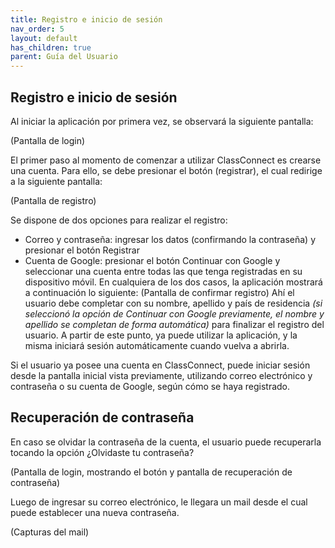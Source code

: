 ```yaml
---
title: Registro e inicio de sesión
nav_order: 5
layout: default
has_children: true
parent: Guía del Usuario
---
```


## Registro e inicio de sesión

Al iniciar la aplicación por primera vez, se observará la siguiente pantalla:

(Pantalla de login)

El primer paso al momento de comenzar a utilizar ClassConnect es crearse una cuenta. Para ello, se debe presionar el botón (registrar), el cual redirige a la siguiente pantalla:

(Pantalla de registro)

Se dispone de dos opciones para realizar el registro:

- Correo y contraseña: ingresar los datos (confirmando la contraseña) y presionar el botón Registrar
- Cuenta de Google: presionar el botón Continuar con Google y seleccionar una cuenta entre todas las que tenga registradas en su dispositivo móvil.
  En cualquiera de los dos casos, la aplicación mostrará a continuación lo siguiente:
  (Pantalla de confirmar registro)
  Ahí el usuario debe completar con su nombre, apellido y país de residencia _(si seleccionó la opción de Continuar con Google previamente, el nombre y apellido se completan de forma automática)_ para finalizar el registro del usuario. A partir de este punto, ya puede utilizar la aplicación, y la misma iniciará sesión automáticamente cuando vuelva a abrirla.

Si el usuario ya posee una cuenta en ClassConnect, puede iniciar sesión desde la pantalla inicial vista previamente, utilizando correo electrónico y contraseña o su cuenta de Google, según cómo se haya registrado.

## Recuperación de contraseña

En caso se olvidar la contraseña de la cuenta, el usuario puede recuperarla tocando la opción ¿Olvidaste tu contraseña?

(Pantalla de login, mostrando el botón y pantalla de recuperación de contraseña)

Luego de ingresar su correo electrónico, le llegara un mail desde el cual puede establecer una nueva contraseña.

(Capturas del mail)
